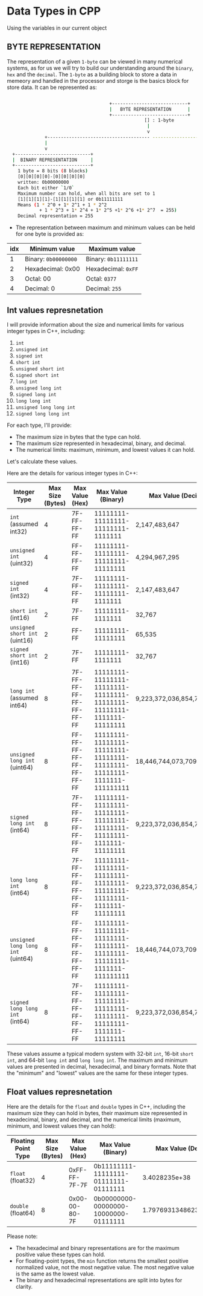 # Data Types in CPP

Using the variables in our current object

## BYTE REPRESENTATION

The representation of a given `1-byte` can be viewed in many numerical systems,
as for us we will try to build our understanding around the `binary`, `hex` and
the `decimal`. The `1-byte` as a building block to store a data in memeory and
handled in the processor and storge is the basics block for store data. It can
be represented as:

```sh

                                      +----------------------------+
                                      |   BYTE REPRESENTATION      |
                                      +----------------------------+
                                                   [] : 1-byte
                                                    |
                                                    v
              +-------------------------------------- -------------------------------------+
              |                                                                            |
              v                                                                            v
  +----------------------------+                                              +----------------------------+
  |  BINARY REPRESENTATION     |                                              | HEXADECIAML REPRESENTATION |
  +----------------------------+                                              +----------------------------+
    1 byte = 8 bits (8 blocks)                                                 1 byte = 2 bits (2 block)
    [0][0][0][0]-[0][0][0][0]                                                          [0][0]
    written: 0b00000000                                                         Written: 0x00
    Each bit either `1/0`                                                       Each block eather `0,1,2,3...A,B,C,D,E,F` up to 16
    Maximum number can hold, when all bits are set to 1                         Maximum number can hold, when all bits are set to `F`
    [1][1][1][1]-[1][1][1][1] or 0b11111111                                     [F][F] or 0xFF
    Means (1 * 2^0 + 1* 2^1 + 1 * 2^2                                           Means (15 * 16^0 + 15 * 16^1 = 255)
            + 1 * 2^3 + 1* 2^4 + 1* 2^5 +1* 2^6 +1* 2^7  = 255)
    Decimal representation = 255                                                Decimal representation = 255

```

- The representation between maximum and minimum values can be held for one byte is provided as:

| idx | Minimum value        | Maximum value        |
| --- | -------------------- | -------------------- |
| 1   | Binary: `0b00000000` | Binary: `0b11111111` |
| 2   | Hexadecimal: 0x00    | Hexadecimal: `0xFF`  |
| 3   | Octal: 00            | Octal: `0377`        |
| 4   | Decimal: 0           | Decimal: `255`       |

## Int values represnetation

I will provide information about the size and numerical limits for various
integer types in C++, including:

1. `int`
2. `unsigned int`
3. `signed int`
4. `short int`
5. `unsigned short int`
6. `signed short int`
7. `long int`
8. `unsigned long int`
9. `signed long int`
10. `long long int`
11. `unsigned long long int`
12. `signed long long int`

For each type, I'll provide:

- The maximum size in bytes that the type can hold.
- The maximum size represented in hexadecimal, binary, and decimal.
- The numerical limits: maximum, minimum, and lowest values it can hold.

Let's calculate these values.

Here are the details for various integer types in C++:

| Integer Type                      | Max Size (Bytes) | Max Value (Hex)         | Max Value (Binary)                                                      | Max Value (Decimal)        | Min Value (Decimal)        | Lowest Value (Decimal)     |
| --------------------------------- | ---------------- | ----------------------- | ----------------------------------------------------------------------- | -------------------------- | -------------------------- | -------------------------- |
| `int` (assumed int32)             | 4                | 7F-FF-FF-FF             | 11111111-11111111-11111111-1111111                                      | 2,147,483,647              | -2,147,483,648             | -2,147,483,648             |
| `unsigned int` (uint32)           | 4                | FF-FF-FF-FF             | 11111111-11111111-11111111-11111111                                     | 4,294,967,295              | 0                          | 0                          |
| `signed int` (int32)              | 4                | 7F-FF-FF-FF             | 11111111-11111111-11111111-1111111                                      | 2,147,483,647              | -2,147,483,648             | -2,147,483,648             |
| `short int` (int16)               | 2                | 7F-FF                   | 11111111-1111111                                                        | 32,767                     | -32,768                    | -32,768                    |
| `unsigned short int` (uint16)     | 2                | FF-FF                   | 11111111-11111111                                                       | 65,535                     | 0                          | 0                          |
| `signed short int` (int16)        | 2                | 7F-FF                   | 11111111-1111111                                                        | 32,767                     | -32,768                    | -32,768                    |
| `long int` (assumed int64)        | 8                | 7F-FF-FF-FF-FF-FF-FF-FF | 11111111-11111111-11111111-11111111-11111111-11111111-1111111-11111111  | 9,223,372,036,854,775,807  | -9,223,372,036,854,775,808 | -9,223,372,036,854,775,808 |
| `unsigned long int` (uint64)      | 8                | FF-FF-FF-FF-FF-FF-FF-FF | 11111111-11111111-11111111-11111111-11111111-11111111-1111111-111111111 | 18,446,744,073,709,551,615 | 0                          | 0                          |
| `signed long int` (int64)         | 8                | 7F-FF-FF-FF-FF-FF-FF-FF | 11111111-11111111-11111111-11111111-11111111-11111111-1111111-11111111  | 9,223,372,036,854,775,807  | -9,223,372,036,854,775,808 | -9,223,372,036,854,775,808 |
| `long long int` (int64)           | 8                | 7F-FF-FF-FF-FF-FF-FF-FF | 11111111-11111111-11111111-11111111-11111111-11111111-1111111-11111111  | 9,223,372,036,854,775,807  | -9,223,372,036,854,775,808 | -9,223,372,036,854,775,808 |
| `unsigned long long int` (uint64) | 8                | FF-FF-FF-FF-FF-FF-FF-FF | 11111111-11111111-11111111-11111111-11111111-11111111-1111111-111111111 | 18,446,744,073,709,551,615 | 0                          | 0                          |
| `signed long long int` (int64)    | 8                | 7F-FF-FF-FF-FF-FF-FF-FF | 11111111-11111111-11111111-11111111-11111111-11111111-1111111-11111111  | 9,223,372,036,854,775,807  | -9,223,372,036,854,775,808 | -9,223,372,036,854,775,808 |

These values assume a typical modern system with 32-bit `int`, 16-bit `short
int`, and 64-bit `long int` and `long long int`. The maximum and minimum values
are presented in decimal, hexadecimal, and binary formats. Note that the
"minimum" and "lowest" values are the same for these integer types.

## Float values represnetation

Here are the details for the `float` and `double` types in C++, including the
maximum size they can hold in bytes, their maximum size represented in
hexadecimal, binary, and decimal, and the numerical limits (maximum, minimum,
and lowest values they can hold):

| Floating Point Type | Max Size (Bytes) | Max Value (Hex) | Max Value (Binary)                    | Max Value (Decimal)     | Min Value (Decimal)      | Lowest Value (Decimal)   |
| ------------------- | ---------------- | --------------- | ------------------------------------- | ----------------------- | ------------------------ | ------------------------ |
| `float` (float32)   | 4                | 0xFF-FF-7F-7F   | 0b11111111-11111111-01111111-01111111 | 3.4028235e+38           | -3.4028235e+38           | -3.4028235e+38           |
| `double` (float64)  | 8                | 0x00-00-80-7F   | 0b00000000-00000000-10000000-01111111 | 1.7976931348623157e+308 | -1.7976931348623157e+308 | -1.7976931348623157e+308 |

Please note:

- The hexadecimal and binary representations are for the maximum positive value
  these types can hold.
- For floating-point types, the `min` function returns the smallest positive
  normalized value, not the most negative value. The most negative value is the
  same as the lowest value.
- The binary and hexadecimal representations are split into bytes for clarity.

